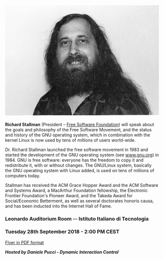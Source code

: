 ![Richard Stallman](stallman-photo.png)

**Richard Stallman** (President – [Free Software Foundation](https://www.fsf.org))
will speak about the goals and philosophy of the
Free Software Movement, and the status and history of the GNU
operating system, which in combination with the kernel Linux is
now used by tens of millions of users world-wide.

Dr. Richard Stallman launched the free software
movement in 1983 and started the development of the
GNU operating system (see www.gnu.org) in 1984.
GNU is free software: everyone has the freedom to
copy it and redistribute it, with or without changes.
The GNU/Linux system, basically the GNU operating
system with Linux added, is used on tens of millions of
computers today.

Stallman has received the ACM Grace Hopper Award and the ACM Software and
Systems Award, a MacArthur Foundation fellowship, the Electronic Frontier
Foundation's Pioneer Award, and the Takeda Award for Social/Economic Betterment,
as well as several doctorates honoris causa, and has been inducted into the Internet
Hall of Fame.

### Leonardo Auditorium Room -- Istituto Italiano di Tecnologia
### Tuesday 28th September 2018 - 2:00 PM CEST

[Flyer in PDF format](./stallman-flyer.pdf)

***Hosted by Daniele Pucci - Dynamic Interaction Control***
